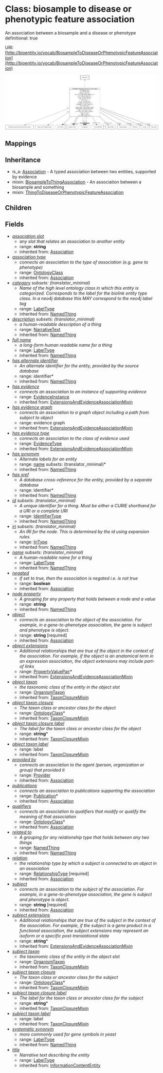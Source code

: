 # Class: biosample to disease or phenotypic feature association


An association between a biosample and a disease or phenotype
  definitional: true

URI: [http://bioentity.io/vocab/BiosampleToDiseaseOrPhenotypicFeatureAssociation](http://bioentity.io/vocab/BiosampleToDiseaseOrPhenotypicFeatureAssociation)

![img](images/BiosampleToDiseaseOrPhenotypicFeatureAssociation.png)
## Mappings

## Inheritance

 *  is_a: [Association](Association.md) - A typed association between two entities, supported by evidence
 *  mixin: [BiosampleToThingAssociation](BiosampleToThingAssociation.md) - An association between a biosample and something
 *  mixin: [ThingToDiseaseOrPhenotypicFeatureAssociation](ThingToDiseaseOrPhenotypicFeatureAssociation.md)
## Children

## Fields

 * _[association slot](association_slot.md)_
    * _any slot that relates an association to another entity_
    * range: **string**
    * inherited from: [Association](Association.md)
 * _[association type](association_type.md)_
    * _connects an association to the type of association (e.g. gene to phenotype)_
    * range: [OntologyClass](OntologyClass.md)
    * inherited from: [Association](Association.md)
 * _[category](category.md) *subsets*: (translator_minimal)_
    * _Name of the high level ontology class in which this entity is categorized. Corresponds to the label for the biolink entity type class. In a neo4j database this MAY correspond to the neo4j label tag_
    * range: [LabelType](LabelType.md)
    * inherited from: [NamedThing](NamedThing.md)
 * _[description](description.md) *subsets*: (translator_minimal)_
    * _a human-readable description of a thing_
    * range: [NarrativeText](NarrativeText.md)
    * inherited from: [NamedThing](NamedThing.md)
 * _[full name](full_name.md)_
    * _a long-form human readable name for a thing_
    * range: [LabelType](LabelType.md)
    * inherited from: [NamedThing](NamedThing.md)
 * _[has alternate identifier](has_alternate_identifier.md)_
    * _An alternate identifier for the entity, provided by the source database_
    * range: identifier*
    * inherited from: [NamedThing](NamedThing.md)
 * _[has evidence](has_evidence.md)_
    * _connects an association to an instance of supporting evidence_
    * range: [EvidenceInstance](EvidenceInstance.md)
    * inherited from: [ExtensionsAndEvidenceAssociationMixin](ExtensionsAndEvidenceAssociationMixin.md)
 * _[has evidence graph](has_evidence_graph.md)_
    * _connects an association to a graph object including a path from subject to object_
    * range: evidence graph
    * inherited from: [ExtensionsAndEvidenceAssociationMixin](ExtensionsAndEvidenceAssociationMixin.md)
 * _[has evidence type](has_evidence_type.md)_
    * _connects an association to the class of evidence used_
    * range: [EvidenceType](EvidenceType.md)
    * inherited from: [ExtensionsAndEvidenceAssociationMixin](ExtensionsAndEvidenceAssociationMixin.md)
 * _[has synonym](has_synonym.md)_
    * _Alternate labels for an entity_
    * range: [name](name.md) *subsets*: (translator_minimal)*
    * inherited from: [NamedThing](NamedThing.md)
 * _[has xref](has_xref.md)_
    * _A database cross-reference for the entity, provided by a separate database_
    * range: identifier*
    * inherited from: [NamedThing](NamedThing.md)
 * _[id](id.md) *subsets*: (translator_minimal)_
    * _A unique identifier for a thing. Must be either a CURIE shorthand for a URI or a complete URI_
    * range: [IdentifierType](IdentifierType.md)
    * inherited from: [NamedThing](NamedThing.md)
 * _[iri](iri.md) *subsets*: (translator_minimal)_
    * _An IRI for the node. This is determined by the id using expansion rules._
    * range: [IriType](IriType.md)
    * inherited from: [NamedThing](NamedThing.md)
 * _[name](name.md) *subsets*: (translator_minimal)_
    * _A human-readable name for a thing_
    * range: [LabelType](LabelType.md)
    * inherited from: [NamedThing](NamedThing.md)
 * _[negated](negated.md)_
    * _if set to true, then the association is negated i.e. is not true_
    * range: **boolean**
    * inherited from: [Association](Association.md)
 * _[node property](node_property.md)_
    * _A grouping for any property that holds between a node and a value_
    * range: **string**
    * inherited from: [NamedThing](NamedThing.md)
 * _[object](object.md)_
    * _connects an association to the object of the association. For example, in a gene-to-phenotype association, the gene is subject and phenotype is object._
    * range: **string** [required]
    * inherited from: [Association](Association.md)
 * _[object extensions](object_extensions.md)_
    * _Additional relationships that are true of the object in the context of the association. For example, if the object is an anatomical term in an expression association, the object extensions may include part-of links_
    * range: [PropertyValuePair](PropertyValuePair.md)*
    * inherited from: [ExtensionsAndEvidenceAssociationMixin](ExtensionsAndEvidenceAssociationMixin.md)
 * _[object taxon](object_taxon.md)_
    * _the taxonomic class of the entity in the object slot_
    * range: [OrganismTaxon](OrganismTaxon.md)
    * inherited from: [TaxonClosureMixin](TaxonClosureMixin.md)
 * _[object taxon closure](object_taxon_closure.md)_
    * _The taxon class or ancestor class for the object_
    * range: [OntologyClass](OntologyClass.md)*
    * inherited from: [TaxonClosureMixin](TaxonClosureMixin.md)
 * _[object taxon closure label](object_taxon_closure_label.md)_
    * _The label for the taxon class or ancestor class for the object_
    * range: **string***
    * inherited from: [TaxonClosureMixin](TaxonClosureMixin.md)
 * _[object taxon label](object_taxon_label.md)_
    * range: label
    * inherited from: [TaxonClosureMixin](TaxonClosureMixin.md)
 * _[provided by](provided_by.md)_
    * _connects an association to the agent (person, organization or group) that provided it_
    * range: [Provider](Provider.md)
    * inherited from: [Association](Association.md)
 * _[publications](publications.md)_
    * _connects an association to publications supporting the association_
    * range: [Publication](Publication.md)*
    * inherited from: [Association](Association.md)
 * _[qualifiers](qualifiers.md)_
    * _connects an association to qualifiers that modify or qualify the meaning of that association_
    * range: [OntologyClass](OntologyClass.md)*
    * inherited from: [Association](Association.md)
 * _[related to](related_to.md)_
    * _A grouping for any relationship type that holds between any two things_
    * range: [NamedThing](NamedThing.md)
    * inherited from: [NamedThing](NamedThing.md)
 * _[relation](relation.md)_
    * _the relationship type by which a subject is connected to an object in an association_
    * range: [RelationshipType](RelationshipType.md) [required]
    * inherited from: [Association](Association.md)
 * _[subject](subject.md)_
    * _connects an association to the subject of the association. For example, in a gene-to-phenotype association, the gene is subject and phenotype is object._
    * range: **string** [required]
    * inherited from: [Association](Association.md)
 * _[subject extensions](subject_extensions.md)_
    * _Additional relationships that are true of the subject in the context of the association. For example, if the subject is a gene product in a functional association, the subject extensions may represent  an isoform or a specific post-translational state_
    * range: **string***
    * inherited from: [ExtensionsAndEvidenceAssociationMixin](ExtensionsAndEvidenceAssociationMixin.md)
 * _[subject taxon](subject_taxon.md)_
    * _the taxonomic class of the entity in the object slot_
    * range: [OrganismTaxon](OrganismTaxon.md)
    * inherited from: [TaxonClosureMixin](TaxonClosureMixin.md)
 * _[subject taxon closure](subject_taxon_closure.md)_
    * _The taxon class or ancestor class for the subject_
    * range: [OntologyClass](OntologyClass.md)*
    * inherited from: [TaxonClosureMixin](TaxonClosureMixin.md)
 * _[subject taxon closure label](subject_taxon_closure_label.md)_
    * _The label for the taxon class or ancestor class for the subject_
    * range: **string***
    * inherited from: [TaxonClosureMixin](TaxonClosureMixin.md)
 * _[subject taxon label](subject_taxon_label.md)_
    * range: label
    * inherited from: [TaxonClosureMixin](TaxonClosureMixin.md)
 * _[systematic synonym](systematic_synonym.md)_
    * _more commonly used for gene symbols in yeast_
    * range: [LabelType](LabelType.md)
    * inherited from: [NamedThing](NamedThing.md)
 * _[title](title.md)_
    * _Narrative text describing the entity_
    * range: [LabelType](LabelType.md)
    * inherited from: [InformationContentEntity](InformationContentEntity.md)

